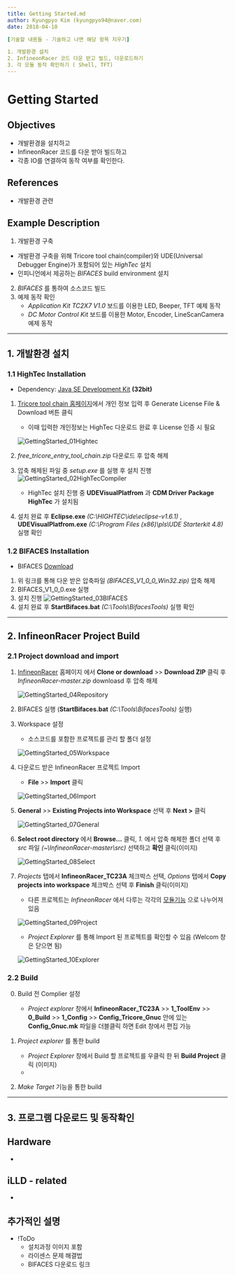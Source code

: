 ```yaml
---
title: Getting Started.md
author: Kyungpyo Kim (kyungpyo94@naver.com)  
date: 2018-04-10

[기술할 내용들 - 기술하고 나면 해당 항목 지우기]

1. 개발환경 설치
2. InfineonRacer 코드 다운 받고 빌드, 다운로드하기
3. 각 모듈 동작 확인하기 ( Shell, TFT)
---
```


# Getting Started

## Objectives
* 개발환경을 설치하고
* InfineonRacer 코드를 다운 받아 빌드하고
* 각종 IO를 연결하여 동작 여부를 확인한다.

## References
* 개발환경 관련


## Example Description
1. 개발환경 구축
* 개발환경 구축을 위해 Tricore tool chain(compiler)와 UDE(Universal Debugger Engine)가 포함되어 있는 *HighTec*  설치
* 인피니언에서 제공하는 *BIFACES* build environment 설치
2. *BIFACES* 를 통하여 소스코드 빌드
3. 예제 동작 확인
    * *Application Kit TC2X7 V1.0* 보드를 이용한 LED, Beeper, TFT 예제 동작
    * *DC Motor Control Kit* 보드를 이용한 Motor, Encoder, LineScanCamera 예제 동작

---
## 1. 개발환경 설치
### 1.1 HighTec Installation
* Dependency: [Java SE Development Kit](http://www.oracle.com/technetwork/java/javase/downloads/jdk8-downloads-2133151.html) **(32bit)**

1. [Tricore tool chain 홈페이지](http://free-entry-toolchain.hightec-rt.com/index.php)에서 개인 정보 입력 후 Generate License File & Download 버튼 클릭
    * 이때 입력한 개인정보는 HighTec 다운로드 완료 후 License 인증 시 필요

    ![GettingStarted_01Hightec](images/GettingStarted_01Hightec.png)

2. *free_tricore_entry_tool_chain.zip* 다운로드 후 압축 해제
3. 압축 해제된 파일 중 *setup.exe* 를 실행 후 설치 진행
    ![GettingStarted_02HighTecCompiler](images/GettingStarted_02HighTecCompiler.png)

   * HighTec 설치 진행 중 **UDEVisualPlatfrom** 과 **CDM Driver Package HighTec** 가 설치됨
4. 설치 완료 후 **Eclipse.exe** *(C:\HIGHTEC\ide\eclipse-v1.6.1)* , **UDEVisualPlatfrom.exe** *(C:\Program Files (x86)\pls\UDE Starterkit 4.8)* 실행 확인

### 1.2 BIFACES Installation
* BIFACES [Download](추후입력)
1. 위 링크를 통해 다운 받은 압축파일 *(BIFACES_V1_0_0_Win32.zip)* 압축 해제
2. BIFACES_V1_0_0.exe 실행
3. 설치 진행
![GettingStarted_03BIFACES](images/GettingStarted_03BIFACES.png)
4. 설치 완료 후 **StartBifaces.bat** *(C:\Tools\BifacesTools)* 실행 확인

---
## 2. InfineonRacer Project Build
### 2.1 Project download and import
1. [InfineonRacer](https://github.com/realsosy/InfineonRacer) 홈페이지 에서 **Clone or download** >> **Download ZIP** 클릭 후 *InfineonRacer-master.zip* downloasd 후 압축 해제

   ![GettingStarted_04Repository](images/GettingStarted_04Repository.png)


2. BIFACES 실행 (**StartBifaces.bat** *(C:\Tools\BifacesTools)* 실행)  


3. Workspace 설정
    * 소스코드를 포함한 프로젝트를 관리 할 폴더 설정

    ![GettingStarted_05Workspace](images/GettingStarted_05Workspace.png)


4. 다운로드 받은  InfineonRacer 프로젝트 Import
    * **File** >> **Import** 클릭

    ![GettingStarted_06Import](images/GettingStarted_06Import.png)


5. **General** >> **Existing Projects into Workspace** 선택 후 **Next >** 클릭

    ![GettingStarted_07General](images/GettingStarted_07General.png)


6. **Select root directory** 에서 **Browse...** 클릭, *1.* 에서 압축 해제한 폴더 선택 후 *src* 파일 *(~\InfineonRacer-master\src)* 선택하고 **확인** 클릭(이미지)

    ![GettingStarted_08Select](images/GettingStarted_08Select.png)


7. *Projects* 탭에서 **InfineonRacer_TC23A** 체크박스 선택, *Options* 탭에서 **Copy projects into workspace** 체크박스 선택 후 **Finish** 클릭(이미지)
    * 다른 프로젝트는 *InfineonRacer* 에서 다루는 각각의 [모듈기능](https://github.com/realsosy/InfineonRacer#dive-into-aurix-world-using-infineonracer) 으로 나누어져 있음

    ![GettingStarted_09Project](images/GettingStarted_09Project.png)  

    * *Project Explorer* 를 통해 Import 된 프로젝트를 확인할 수 있음
    (Welcom 창은 닫으면 됨)

    ![GettingStarted_10Explorer](images/GettingStarted_10Explorer.png)

### 2.2 Build
0. Build 전 Complier 설정
    * *Project explorer*  창에서 **InfineonRacer_TC23A** >> **1_ToolEnv** >> **0_Build** >> **1_Config** >> **Config_Tricore_Gnuc** 안에 있는 **Config_Gnuc.mk** 파일을 더블클릭 하면 Edit 창에서 편집 가능

1. *Project explorer* 를 통한 build
    * *Project Explorer* 창에서 Build 할 프로젝트를 우클릭 한 뒤 **Build Project** 클릭 (이미지)
    *
2. *Make Target* 기능을 통한 build

---
## 3. 프로그램 다운로드 및 동작확인

## Hardware
* ​

## iLLD - related
*

## 추가적인 설명


* !ToDo
    * 설치과정 이미지 포함
    * 라이센스 문제 해결법
    * BIFACES 다운로드 링크
